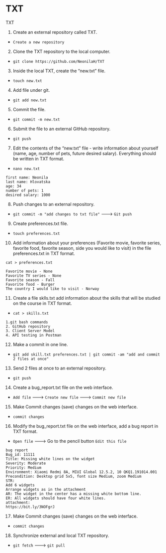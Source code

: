 # TXT

TXT
 1. Create an external repository called TXT.
- `Create a new repository`
 2. Clone the TXT repository to the local computer.
- `git clone https://github.com/NeonilaH/TXT`
 3. Inside the local TXT, create the “new.txt” file.
- `touch new.txt`
 4. Add file under git.
- `git add new.txt`
 5. Commit the file.
- `git commit -m new.txt`
 6. Submit the file to an external GitHub repository.
- `git push`
 7. Edit the contents of the “new.txt” file - write information about yourself (name, age, number of pets, future desired salary). Everything should be written in TXT format.
- `nano new.txt`
```
first name: Neonila
last name: Hlovatska
age: 34
number of pets: 1
desired salary: 1000
```
 8. Push changes to an external repository.
- `git commit -m "add changes to txt file"`
---> `Git push`
 9. Create preferences.txt file.
- `touch preferences.txt`
 10. Add information about your preferences (Favorite movie, favorite series, favorite food, favorite season, side you would like to visit) in the file preferences.txt in TXT format.
 
`cat > preferences.txt`
```
Favorite movie - None
Favorite TV series - None
Favorite season - Fall
Favorite food - Burger
The country I would like to visit - Norway
```
 11. Create a file sklls.txt add information about the skills that will be studied on the course in TXT format.
- `cat > skills.txt`
```
1.git bash commands
2. GitHub repository
3. Client Server Model
4. API testing in Postman
```
 12. Make a commit in one line.
- `git add skill.txt preferences.txt | git commit -am "add and commit 2 files at once"`
 13. Send 2 files at once to an external repository.
- `git push`
 14. Create a bug_report.txt file on the web interface.
- `Add file`
---> `Create new file`
---> `Commit new file`
 15. Make Commit changes (save) changes on the web interface.
- `commit changes`
 16. Modify the bug_report.txt file on the web interface, add a bug report in TXT format.
- `Open file`
---> Go to the pencil button `Edit this file`
```
bug report
Bug_id: 11111
Title: Missing white lines on the widget
Severity: Moderate
Priority: Medium
Environment: Xiaomi Redmi 8A, MIUI Global 12.5.2, 10 QKQ1.191014.001
Precondition: Desktop grid 5x5, font size Medium, zoom Medium
STR:
Add 6 widgets
Arrange widgets as in the attachment
AR: The widget in the center has a missing white bottom line.
ER: All widgets should have four white lines.
attachment:
https://bit.ly/3NOFgrJ
```
 17. Make Commit changes (save) changes on the web interface.
- `commit changes`
 18. Synchronize external and local TXT repository.
- `git fetch`
---> `git pull`
